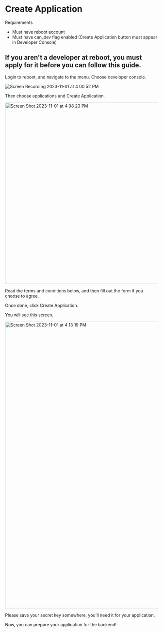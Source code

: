 # Create Application

Requirements

- Must have reboot account
- Must have can_dev flag enabled (Create Application button must appear in Developer Console)

## If you aren't a developer at reboot, you must apply for it before you can follow this guide.

Login to reboot, and navigate to the menu. Choose developer console.

![Screen Recording 2023-11-01 at 4 00 52 PM](https://github.com/TermOfficial/reboot-docs/assets/79934414/bd4c7be8-e72a-40e3-92d1-c9f1b07648c6)

Then choose applications and Create Application.

<img width="595" alt="Screen Shot 2023-11-01 at 4 08 23 PM" src="https://github.com/TermOfficial/reboot-docs/assets/79934414/03d4d59f-e0a2-4e99-b121-9f6831fb49d4">

Read the terms and conditions below, and then fill out the form if you choose to agree.

Once done, click Create Application.

You will see this screen.

<img width="941" alt="Screen Shot 2023-11-01 at 4 13 19 PM" src="https://github.com/TermOfficial/reboot-docs/assets/79934414/2307d3ea-a29f-4737-9911-bde94385eef5">

Please save your secret key somewhere, you'll need it for your application.

Now, you can prepare your application for the backend!
